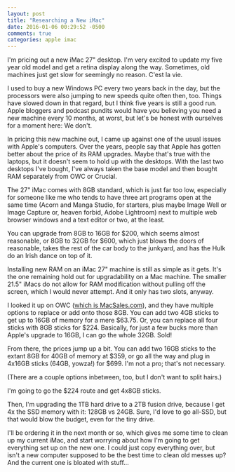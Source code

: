 ```yaml
---
layout: post
title: "Researching a New iMac"
date: 2016-01-06 00:29:52 -0500
comments: true
categories: apple imac
---
```

I'm pricing out a new iMac 27" desktop. I'm very excited to update my five year old model and get a retina display along the way.  Sometimes, old machines just get slow for seemingly no reason.  C'est la vie. 

I used to buy a new Windows PC every two years back in the day, but the processors were also jumping to new speeds quite often then, too.  Things have slowed down in that regard, but I think five years is still a good run. Apple bloggers and podcast pundits would have you believing you need a new machine every 10 months, at worst, but let's be honest with ourselves for a moment here: We don't.

In pricing this new machine out, I came up against one of the usual issues with Apple's computers. Over the years, people say that Apple has gotten better about the price of its RAM upgrades. Maybe that's true with the laptops, but it doesn't seem to hold up with the desktops. With the last two desktops I've bought, I've always taken the base model and then bought RAM separately from OWC or Crucial.

The 27" iMac comes with 8GB standard, which is just far too low, especially for someone like me who tends to have three art programs open at the same time (Acorn and Manga Studio, for starters, plus maybe Image Well or Image Capture or, heaven forbid, Adobe Lightroom) next to multiple web browser windows and a text editor or two, at the least. 

You can upgrade from 8GB to 16GB for $200, which seems almost reasonable, or 8GB to 32GB for $600, which just blows the doors of reasonable, takes the rest of the car body to the junkyard, and has the Hulk do an Irish dance on top of it.

Installing new RAM on an iMac 27" machine is still as simple as it gets. It's the one remaining hold out for upgradability on a Mac machine. The smaller 21.5" iMacs do not allow for RAM modification without pulling off the screen, which I would never attempt.  And it only has two slots, anyway.

I looked it up on OWC ([which is MacSales.com](http://eshop.macsales.com/shop/memory/iMac/Retina-5K2015/DDR3L)), and they have multiple options to replace or add onto those 8GB.   You can add two 4GB sticks to get up to 16GB of memory for a mere $63.75.  Or, you can replace all four sticks with 8GB sticks for $224.  Basically, for just a few bucks more than Apple's upgrade to 16GB, I can go the whole 32GB.  Sold!

From there, the prices jump up a bit.  You can add two 16GB sticks to the extant 8GB for 40GB of memory at $359, or go all the way and plug in 4x16GB sticks (64GB, yowza!) for $699. I'm not a pro; that's not necessary.

(There are a couple options inbetween, too, but I don't want to split hairs.)

I'm going to go the $224 route and get 4x8GB sticks. 

Then, I'm upgrading the 1TB hard drive to a 2TB fusion drive, because I get 4x the SSD memory with it: 128GB vs 24GB.  Sure, I'd love to go all-SSD, but that would blow the budget, even for the tiny drive.

I'll be ordering it in the next month or so, which gives me some time to clean up my current iMac, and start worrying about how I'm going to get everything set up on the new one.  I could just copy everything over, but isn't a new computer supposed to be the best time to clean old messes up?   And the current one is bloated with stuff...
